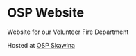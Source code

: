 # OSP Website
Website for our Volunteer Fire Department

Hosted at [OSP Skawina](http://ospskawina.pl)
